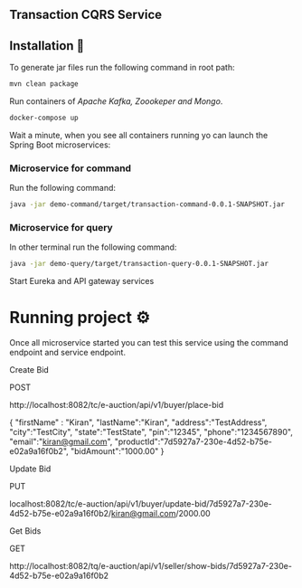 ## Transaction CQRS Service

## Installation 🔧
To generate jar files run the following command in root path:

```bash
mvn clean package
```
Run containers of *Apache Kafka, Zoookeper and Mongo*.

```bash
docker-compose up 
```

Wait a minute, when you see all containers running yo can launch the Spring Boot microservices:

### Microservice for command
Run the following command:

```bash
java -jar demo-command/target/transaction-command-0.0.1-SNAPSHOT.jar
```

### Microservice for query
In other terminal run the following command:

```bash
java -jar demo-query/target/transaction-query-0.0.1-SNAPSHOT.jar
```

Start Eureka and API gateway services

# Running project ⚙️
Once all microservice started you can test this service using the command endpoint and service endpoint. 

Create Bid
 
 POST
  
   http://localhost:8082/tc/e-auction/api/v1/buyer/place-bid
   
   {
	"firstName" : "Kiran",
	"lastName":"Kiran",
	"address":"TestAddress",
	"city":"TestCity",
	"state":"TestState",
	"pin":"12345",
	"phone":"1234567890",
	"email":"kiran@gmail.com",
	"productId":"7d5927a7-230e-4d52-b75e-e02a9a16f0b2",
	"bidAmount":"1000.00"
   }
  
 Update Bid
 
 PUT
 
 localhost:8082/tc/e-auction/api/v1/buyer/update-bid/7d5927a7-230e-4d52-b75e-e02a9a16f0b2/kiran@gmail.com/2000.00
 
 Get Bids
 
 GET
 
 http://localhost:8082/tq/e-auction/api/v1/seller/show-bids/7d5927a7-230e-4d52-b75e-e02a9a16f0b2
 
 



